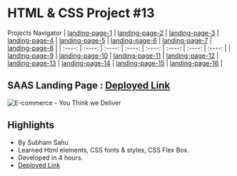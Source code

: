 # HTML & CSS Project #13

Projects Navigator
| [landing-page-1](https://github.com/sub1120/landing-page-1) | [landing-page-2](https://github.com/sub1120/landing-page-2)  | [landing-page-3](https://github.com/sub1120/landing-page-3) | [landing-page-4](https://github.com/sub1120/landing-page-4)  | [landing-page-5](https://github.com/sub1120/landing-page-5) | [landing-page-6](https://github.com/sub1120/landing-page-6)  | [landing-page-7](https://github.com/sub1120/landing-page-7) | [landing-page-8](https://github.com/sub1120/landing-page-8)  | 
| :----: | :----: | :----: | :----: | :----: | :----: | :----: | :----: |
| [landing-page-9](https://github.com/sub1120/landing-page-9) | [landing-page-10](https://github.com/sub1120/landing-page-10)  | [landing-page-11](https://github.com/sub1120/landing-page-11) | [landing-page-12](https://github.com/sub1120/landing-page-12)  | [landing-page-13](https://github.com/sub1120/landing-page-13) | [landing-page-14](https://github.com/sub1120/landing-page-14)  | [landing-page-15](https://github.com/sub1120/landing-page-15) |  [landing-page-16](https://github.com/sub1120/landing-page-16)  | 

## SAAS Landing Page : [Deployed Link](https://capable-banoffee-582d5c.netlify.app/)
![E-commerce - You Think we Deliver](https://github.com/user-attachments/assets/569c7162-bb4f-4171-8a38-ef58ae2dd9f3)

## Highlights
- By Subham Sahu
- Learned Html elements, CSS fonts & styles, CSS Flex Box.
- Developed in 4 hours.
- [Deployed Link](https://zesty-peony-fdd135.netlify.app/)
